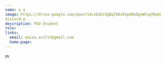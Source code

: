 ```yaml
---
name: a a
image: https://drive.google.com/open?id=1EdZxSgBq7b6i6vpeMaOgxWCngYKqh8Ul
discord:a
description: PhD Student
role: 
links:
  email: maiza.asif17@gmail.com
  home-page: 
---
```


m